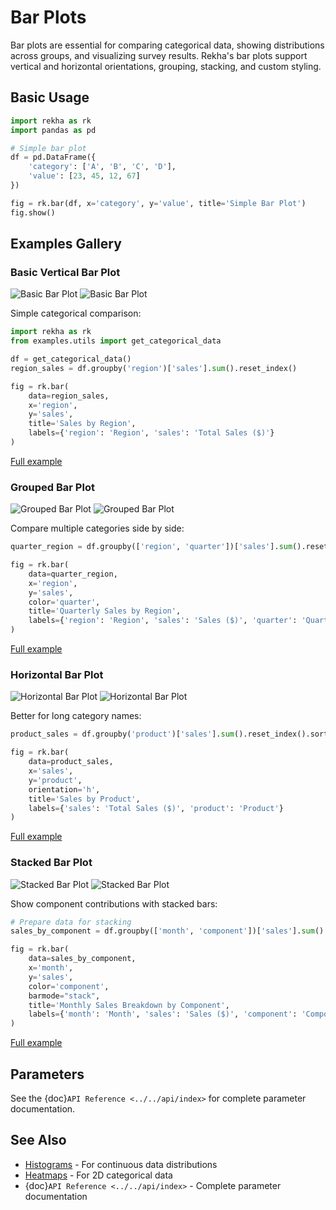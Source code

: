 # Bar Plots

Bar plots are essential for comparing categorical data, showing distributions across groups, and visualizing survey results. Rekha's bar plots support vertical and horizontal orientations, grouping, stacking, and custom styling.

## Basic Usage

```python
import rekha as rk
import pandas as pd

# Simple bar plot
df = pd.DataFrame({
    'category': ['A', 'B', 'C', 'D'],
    'value': [23, 45, 12, 67]
})

fig = rk.bar(df, x='category', y='value', title='Simple Bar Plot')
fig.show()
```

## Examples Gallery

### Basic Vertical Bar Plot

<div class="plot-container">
<img src="../../_static/plots/bar_basic_light.png" alt="Basic Bar Plot" class="plot-light">
<img src="../../_static/plots/bar_basic_dark.png" alt="Basic Bar Plot" class="plot-dark">
</div>

Simple categorical comparison:

```python
import rekha as rk
from examples.utils import get_categorical_data

df = get_categorical_data()
region_sales = df.groupby('region')['sales'].sum().reset_index()

fig = rk.bar(
    data=region_sales,
    x='region',
    y='sales',
    title='Sales by Region',
    labels={'region': 'Region', 'sales': 'Total Sales ($)'}
)
```
[Full example](https://github.com/project-vajra/rekha/blob/main/examples/plots/bar/basic_bar.py)

### Grouped Bar Plot

<div class="plot-container">
<img src="../../_static/plots/bar_grouped_light.png" alt="Grouped Bar Plot" class="plot-light">
<img src="../../_static/plots/bar_grouped_dark.png" alt="Grouped Bar Plot" class="plot-dark">
</div>

Compare multiple categories side by side:

```python
quarter_region = df.groupby(['region', 'quarter'])['sales'].sum().reset_index()

fig = rk.bar(
    data=quarter_region,
    x='region',
    y='sales',
    color='quarter',
    title='Quarterly Sales by Region',
    labels={'region': 'Region', 'sales': 'Sales ($)', 'quarter': 'Quarter'}
)
```
[Full example](https://github.com/project-vajra/rekha/blob/main/examples/plots/bar/basic_bar.py)

### Horizontal Bar Plot

<div class="plot-container">
<img src="../../_static/plots/bar_horizontal_light.png" alt="Horizontal Bar Plot" class="plot-light">
<img src="../../_static/plots/bar_horizontal_dark.png" alt="Horizontal Bar Plot" class="plot-dark">
</div>

Better for long category names:

```python
product_sales = df.groupby('product')['sales'].sum().reset_index().sort_values('sales')

fig = rk.bar(
    data=product_sales,
    x='sales',
    y='product',
    orientation='h',
    title='Sales by Product',
    labels={'sales': 'Total Sales ($)', 'product': 'Product'}
)
```
[Full example](https://github.com/project-vajra/rekha/blob/main/examples/plots/bar/basic_bar.py)

### Stacked Bar Plot

<div class="plot-container">
<img src="../../_static/plots/bar_stacked_light.png" alt="Stacked Bar Plot" class="plot-light">
<img src="../../_static/plots/bar_stacked_dark.png" alt="Stacked Bar Plot" class="plot-dark">
</div>

Show component contributions with stacked bars:

```python
# Prepare data for stacking
sales_by_component = df.groupby(['month', 'component'])['sales'].sum().reset_index()

fig = rk.bar(
    data=sales_by_component,
    x='month',
    y='sales',
    color='component',
    barmode="stack",
    title='Monthly Sales Breakdown by Component',
    labels={'month': 'Month', 'sales': 'Sales ($)', 'component': 'Component'}
)
```
[Full example](https://github.com/project-vajra/rekha/blob/main/examples/plots/bar/stacked_bar.py)

## Parameters

See the {doc}`API Reference <../../api/index>` for complete parameter documentation.


## See Also

- [Histograms](histogram.md) - For continuous data distributions
- [Heatmaps](heatmap.md) - For 2D categorical data
- {doc}`API Reference <../../api/index>` - Complete parameter documentation